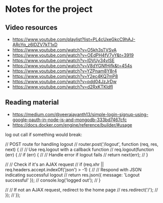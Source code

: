 # Notes for the project

## Video resources

- https://www.youtube.com/playlist?list=PL4cUxeGkcC9hAJ-ARcYq_z6lDZV7kT1xD
- https://www.youtube.com/watch?v=O5kh3sTVSvA
- https://www.youtube.com/watch?v=OEdPH4fV7vY&t=3919
- https://www.youtube.com/watch?v=IDVUy34vlSE
- https://www.youtube.com/watch?v=V8dYGNfHjfk&t=454s
- https://www.youtube.com/watch?v=YZPnam8Y8r4
- https://www.youtube.com/watch?v=Y2ec4KQ7mP8
- https://www.youtube.com/watch?v=pdd04JzJrDw
- https://www.youtube.com/watch?v=d2RxKTKldfI


## Reading material

- https://medium.com/@veerajayanth13/simple-login-signup-using-google-oauth-in-node-js-and-mongodb-333bd7467cfc
- https://docs.docker.com/engine/reference/builder/#usage


log out call if something would break:


// POST route for handling logout
// router.post('/logout', function (req, res, next) {
//   // Use req.logout with a callback function
//   req.logout(function (err) {
//       if (err) {
//           // Handle error if logout fails
//           return next(err);
//       }

//       // Check if it's an AJAX request
//       if (req.xhr || req.headers.accept.indexOf('json') > -1) {
//           // Respond with JSON indicating successful logout
//           return res.json({ message: 'Logout successful' });
//           console.log('logged out');
//       }

//       // If not an AJAX request, redirect to the home page
//       res.redirect('/');
//   });
// });
